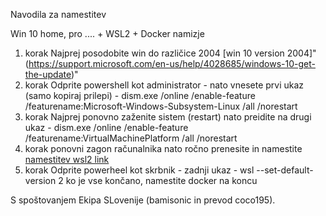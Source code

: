 Navodila za namestitev

Win 10 home, pro .... + WSL2 + Docker namizje
1. korak
Najprej posodobite win do različice 2004 [win 10 version 2004]"(https://support.microsoft.com/en-us/help/4028685/windows-10-get-the-update)"
2. korak
Odprite powershell kot administrator - nato vnesete prvi ukaz (samo kopiraj prilepi) - dism.exe /online /enable-feature /featurename:Microsoft-Windows-Subsystem-Linux /all /norestart
3. korak
Najprej ponovno zaženite sistem (restart) nato preidite na
drugi ukaz - dism.exe /online /enable-feature /featurename:VirtualMachinePlatform /all /norestart
4. korak
ponovni zagon računalnika nato ročno prenesite in namestite [namestitev wsl2 link](https://docs.microsoft.com/en-us/windows/wsl/wsl2-kernel#download-the-linux-kernel-update-package)
5. korak
Odprite powerheel kot skrbnik - zadnji ukaz - wsl --set-default-version 2
ko je vse končano, namestite docker na koncu 

S spoštovanjem Ekipa SLovenije (bamisonic in prevod coco195).


